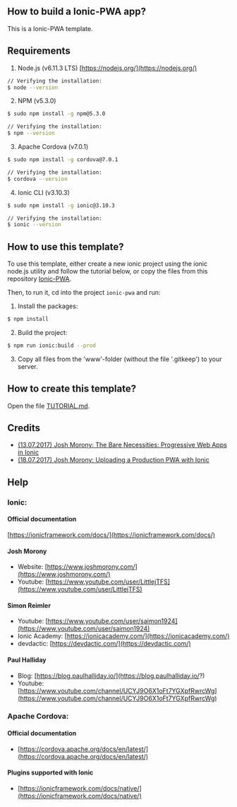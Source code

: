 ## How to build a Ionic-PWA app?

This is a Ionic-PWA template.

## Requirements
1. Node.js (v6.11.3 LTS) [https://nodejs.org/](https://nodejs.org/)
  ```bash
  // Verifying the installation:
  $ node --version
  ```
2. NPM (v5.3.0)
  ```bash
  $ sudo npm install -g npm@5.3.0
  ```
  ```bash
  // Verifying the installation:
  $ npm --version
  ```
3. Apache Cordova (v7.0.1)
  ```bash
  $ sudo npm install -g cordova@7.0.1
  ```
  ```bash
  // Verifying the installation:
  $ cordova --version
  ```
4. Ionic CLI (v3.10.3)
  ```bash
  $ sudo npm install -g ionic@3.10.3
  ```
  ```bash
  // Verifying the installation:
  $ ionic --version
  ```

## How to use this template?

To use this template, either create a new ionic project using the ionic node.js utility and follow the tutorial below, or copy the files from this repository [Ionic-PWA](https://github.com/jschax/ionic-pwa).

Then, to run it, cd into the project `ionic-pwa` and run:

1. Install the packages:
  ```bash
  $ npm install
  ```
2. Build the project:
  ```bash
  $ npm run ionic:build --prod
  ```
3. Copy all files from the 'www'-folder (without the file '.gitkeep') to your server.

## How to create this template?
Open the file [TUTORIAL.md](TUTORIAL.md).

## Credits
- [(13.07.2017) Josh Morony: The Bare Necessities: Progressive Web Apps in Ionic](https://www.joshmorony.com/the-bare-necessities-progressive-web-apps-in-ionic/)
- [(18.07.2017) Josh Morony: Uploading a Production PWA with Ionic](https://www.joshmorony.com/uploading-a-production-pwa-with-ionic/)

## Help
### Ionic:

#### Official documentation
[https://ionicframework.com/docs/](https://ionicframework.com/docs/)

#### Josh Morony
- Website: [https://www.joshmorony.com/](https://www.joshmorony.com/)
- Youtube: [https://www.youtube.com/user/LittlejTFS](https://www.youtube.com/user/LittlejTFS)

#### Simon Reimler
- Youtube: [https://www.youtube.com/user/saimon1924](https://www.youtube.com/user/saimon1924)
- Ionic Academy: [https://ionicacademy.com/](https://ionicacademy.com/)
- devdactic: [https://devdactic.com/](https://devdactic.com/)

#### Paul Halliday
- Blog: [https://blog.paulhalliday.io/](https://blog.paulhalliday.io/?)
- Youtube: [https://www.youtube.com/channel/UCYJ9O6X1oFt7YGXpfRwrcWg](https://www.youtube.com/channel/UCYJ9O6X1oFt7YGXpfRwrcWg)

### Apache Cordova:
#### Official documentation
- [https://cordova.apache.org/docs/en/latest/](https://cordova.apache.org/docs/en/latest/)

#### Plugins supported with Ionic
- [https://ionicframework.com/docs/native/](https://ionicframework.com/docs/native/) 
